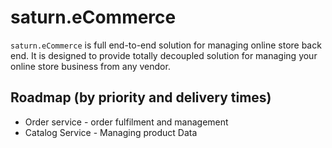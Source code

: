 # saturn.eCommerce

`saturn.eCommerce` is full end-to-end solution for managing online store back end.
It is designed to provide totally decoupled solution for managing your online store business from any vendor.

## Roadmap (by priority and delivery times)
- Order service - order fulfilment and management
- Catalog Service - Managing product Data
